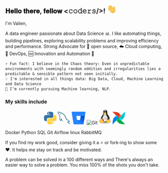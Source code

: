 <h2> 𝐇𝐞𝐥𝐥𝐨 𝐭𝐡𝐞𝐫𝐞, 𝐟𝐞𝐥𝐥𝐨𝐰 <𝚌𝚘𝚍𝚎𝚛𝚜/>! <img src="https://raw.githubusercontent.com/ABSphreak/ABSphreak/master/gifs/Hi.gif" width="30px"></h2> I'm Valien,

A data engineer passionate about Data Science 📊. I like automating things, building pipelines, exploring scalability problems and improving efficiency and performance. Strong Advocate for 📜 open source, ☁️ Cloud computing, 🚀 DevOps, 🆕 Innovation and Automation 🤖

    ⚡ Fun fact: I believe in the Chaos theory: Even in unpredictable environments with seemingly random oddities and irregularities lies a predictable & sensible pattern not seen initially.
    💡 I'm interested in all things data: Big Data, Cloud, Machine Learning and Data Science
    🌱 I’m currently pursuing Machine learning, NLP.


### My skills include

<p align="center">
	<img title="Python" alt="Python" src="https://raw.githubusercontent.com/rvalien/rvalien/master/assets/python.svg" width="40" height="40" />
	<img title="MySQL" alt="MySQL" src="https://raw.githubusercontent.com/rvalien/rvalien/master/assets/mysql.svg" width="40" height="40" />
	<img title="Bitbucket" alt="Bitbucket" src="https://raw.githubusercontent.com/rvalien/rvalien/master/assets/bitbucket.svg" height="40" />
	<img title="Git" alt="Git" src="https://raw.githubusercontent.com/rvalien/rvalien/assets/git.svg" width="70" height="40" />
	<img title="linux" alt="linux" src="https://raw.githubusercontent.com/rvalien/rvalien/master/assets/linux-tux.svg" width="40" />
	<img title="linux" alt="airflow" src="https://raw.githubusercontent.com/rvalien/rvalien/master/assets/pin_large.png" width="40" />

</p>
Docker Python SQL Git Airflow linux RabbitMQ

If you find my work good, consider giving it a ⭐ or fork-ing to show some ❤️. It helps me stay on track and be motivated.

A problem can be solved in a 100 different ways and There's always an easier way to solve a problem.
You miss 100% of the shots you don't take.

